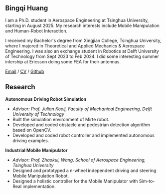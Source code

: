 ## Bingqi Huang

I am a Ph.D. student in Aerospace Engineering at Tsinghua University, starting in August 2025. My research interests include Mobile Manipulation and Human-Robot Interaction.

I received my Bachelor's degree from Xingjian College, Tsinghua University, where I majored in Theoretical and Applied Mechanics & Aerospace Engineering. I was also an exchange student in Robotics at Delft University of Technology from Sept 2023 to Feb 2024. I did some interesting summer intership at Ericsson doing some FEA for their antennas.

[Email](mailto:bingqih0311@gmail.com) / [CV](static/assets/CV_HBQ.pdf) / [Github](https://github.com/Bingqi-Huang)

## Research

**Autonomous Driving Robot Simulation**
*   *Advisor: Prof. Julian Kooij, Faculty of Mechanical Engineering, Delft University of Technology*
*   Built the simulation environment of Mirte robot.
*   Developed and coded obstacle and pedestrian detection algorithm based on OpenCV.
*   Developed and coded robot controller and implemented autonomous driving examples.

**Industrial Mobile Manipulator**
*   *Advisor: Prof. Zhaokui, Wang, School of Aerospace Engineering, Tsinghua University*
*   Designed and prototyped a n-wheel independent driving and steering Mobile Manipulation Robot.
*   Designed a holistic controller for the Mobile Manipulator with Sim-to-Real implementation.

